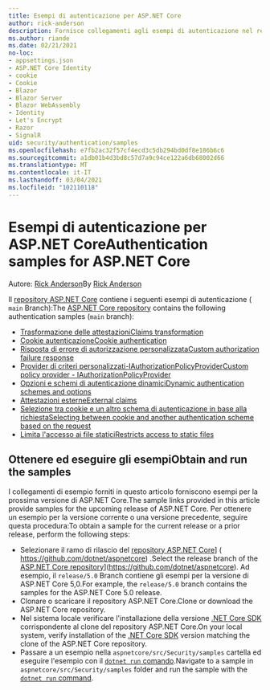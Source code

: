 ```yaml
---
title: Esempi di autenticazione per ASP.NET Core
author: rick-anderson
description: Fornisce collegamenti agli esempi di autenticazione nel repository ASP.NET Core.
ms.author: riande
ms.date: 02/21/2021
no-loc:
- appsettings.json
- ASP.NET Core Identity
- cookie
- Cookie
- Blazor
- Blazor Server
- Blazor WebAssembly
- Identity
- Let's Encrypt
- Razor
- SignalR
uid: security/authentication/samples
ms.openlocfilehash: e7fb2ac32f57cf4ecd3c5db294bd0df8e186b6c6
ms.sourcegitcommit: a1db01b4d3bd8c57d7a9c94ce122a6db68002d66
ms.translationtype: MT
ms.contentlocale: it-IT
ms.lasthandoff: 03/04/2021
ms.locfileid: "102110118"
---
```

# <a name="authentication-samples-for-aspnet-core"></a><span data-ttu-id="52112-103">Esempi di autenticazione per ASP.NET Core</span><span class="sxs-lookup"><span data-stu-id="52112-103">Authentication samples for ASP.NET Core</span></span>

<span data-ttu-id="52112-104">Autore: [Rick Anderson](https://twitter.com/RickAndMSFT)</span><span class="sxs-lookup"><span data-stu-id="52112-104">By [Rick Anderson](https://twitter.com/RickAndMSFT)</span></span>

<span data-ttu-id="52112-105">Il [repository ASP.NET Core](https://github.com/dotnet/aspnetcore) contiene i seguenti esempi di autenticazione ( `main` Branch):</span><span class="sxs-lookup"><span data-stu-id="52112-105">The [ASP.NET Core repository](https://github.com/dotnet/aspnetcore) contains the following authentication samples (`main` branch):</span></span>

* [<span data-ttu-id="52112-106">Trasformazione delle attestazioni</span><span class="sxs-lookup"><span data-stu-id="52112-106">Claims transformation</span></span>](https://github.com/dotnet/aspnetcore/tree/main/src/Security/samples/ClaimsTransformation)
* <span data-ttu-id="52112-107">[Cookie autenticazione](https://github.com/dotnet/aspnetcore/tree/main/src/Security/samples/Cookies)</span><span class="sxs-lookup"><span data-stu-id="52112-107">[Cookie authentication](https://github.com/dotnet/aspnetcore/tree/main/src/Security/samples/Cookies)</span></span>
* [<span data-ttu-id="52112-108">Risposta di errore di autorizzazione personalizzata</span><span class="sxs-lookup"><span data-stu-id="52112-108">Custom authorization failure response</span></span>](https://github.com/dotnet/aspnetcore/tree/main/src/Security/samples/CustomAuthorizationFailureResponse)
* [<span data-ttu-id="52112-109">Provider di criteri personalizzati-IAuthorizationPolicyProvider</span><span class="sxs-lookup"><span data-stu-id="52112-109">Custom policy provider - IAuthorizationPolicyProvider</span></span>](https://github.com/dotnet/aspnetcore/tree/main/src/Security/samples/CustomPolicyProvider)
* [<span data-ttu-id="52112-110">Opzioni e schemi di autenticazione dinamici</span><span class="sxs-lookup"><span data-stu-id="52112-110">Dynamic authentication schemes and options</span></span>](https://github.com/dotnet/aspnetcore/tree/main/src/Security/samples/DynamicSchemes)
* <span data-ttu-id="52112-111">[Attestazioni esterne](https://github.com/dotnet/aspnetcore/tree/main/src/Security/samples/Identity.ExternalClaims)</span><span class="sxs-lookup"><span data-stu-id="52112-111">[External claims](https://github.com/dotnet/aspnetcore/tree/main/src/Security/samples/Identity.ExternalClaims)</span></span>
* [<span data-ttu-id="52112-112">Selezione tra cookie e un altro schema di autenticazione in base alla richiesta</span><span class="sxs-lookup"><span data-stu-id="52112-112">Selecting between cookie and another authentication scheme based on the request</span></span>](https://github.com/dotnet/aspnetcore/tree/main/src/Security/samples/PathSchemeSelection)
* [<span data-ttu-id="52112-113">Limita l'accesso ai file statici</span><span class="sxs-lookup"><span data-stu-id="52112-113">Restricts access to static files</span></span>](https://github.com/dotnet/aspnetcore/tree/main/src/Security/samples/StaticFilesAuth)

## <a name="obtain-and-run-the-samples"></a><span data-ttu-id="52112-114">Ottenere ed eseguire gli esempi</span><span class="sxs-lookup"><span data-stu-id="52112-114">Obtain and run the samples</span></span>

<span data-ttu-id="52112-115">I collegamenti di esempio forniti in questo articolo forniscono esempi per la prossima versione di ASP.NET Core.</span><span class="sxs-lookup"><span data-stu-id="52112-115">The sample links provided in this article provide samples for the upcoming release of ASP.NET Core.</span></span> <span data-ttu-id="52112-116">Per ottenere un esempio per la versione corrente o una versione precedente, seguire questa procedura:</span><span class="sxs-lookup"><span data-stu-id="52112-116">To obtain a sample for the current release or a prior release, perform the following steps:</span></span>

* <span data-ttu-id="52112-117">Selezionare il ramo di rilascio del [repository ASP.NET Core](https://github.com/dotnet/aspnetcore)] ( https://github.com/dotnet/aspnetcore) .</span><span class="sxs-lookup"><span data-stu-id="52112-117">Select the release branch of the [ASP.NET Core repository](https://github.com/dotnet/aspnetcore)](https://github.com/dotnet/aspnetcore).</span></span> <span data-ttu-id="52112-118">Ad esempio, il `release/5.0` Branch contiene gli esempi per la versione di ASP.NET Core 5,0.</span><span class="sxs-lookup"><span data-stu-id="52112-118">For example, the `release/5.0` branch contains the samples for the ASP.NET Core 5.0 release.</span></span>
* <span data-ttu-id="52112-119">Clonare o scaricare il repository ASP.NET Core.</span><span class="sxs-lookup"><span data-stu-id="52112-119">Clone or download the ASP.NET Core repository.</span></span>
* <span data-ttu-id="52112-120">Nel sistema locale verificare l'installazione della versione [.NET Core SDK](https://dotnet.microsoft.com/download/dotnet-core) corrispondente al clone del repository ASP.NET Core.</span><span class="sxs-lookup"><span data-stu-id="52112-120">On your local system, verify installation of the [.NET Core SDK](https://dotnet.microsoft.com/download/dotnet-core) version matching the clone of the ASP.NET Core repository.</span></span>
* <span data-ttu-id="52112-121">Passare a un esempio nella `aspnetcore/src/Security/samples` cartella ed eseguire l'esempio con il [ `dotnet run` comando](/dotnet/core/tools/dotnet-run).</span><span class="sxs-lookup"><span data-stu-id="52112-121">Navigate to a sample in `aspnetcore/src/Security/samples` folder and run the sample with the [`dotnet run` command](/dotnet/core/tools/dotnet-run).</span></span>
